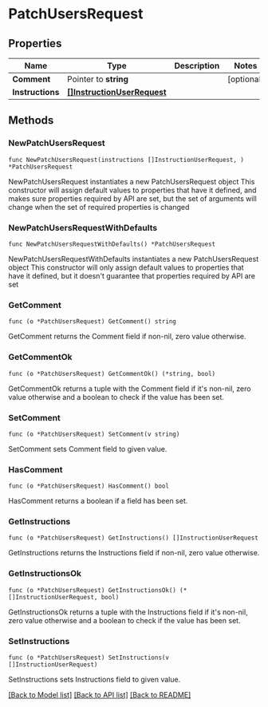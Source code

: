 # PatchUsersRequest

## Properties

Name | Type | Description | Notes
------------ | ------------- | ------------- | -------------
**Comment** | Pointer to **string** |  | [optional] 
**Instructions** | [**[]InstructionUserRequest**](InstructionUserRequest.md) |  | 

## Methods

### NewPatchUsersRequest

`func NewPatchUsersRequest(instructions []InstructionUserRequest, ) *PatchUsersRequest`

NewPatchUsersRequest instantiates a new PatchUsersRequest object
This constructor will assign default values to properties that have it defined,
and makes sure properties required by API are set, but the set of arguments
will change when the set of required properties is changed

### NewPatchUsersRequestWithDefaults

`func NewPatchUsersRequestWithDefaults() *PatchUsersRequest`

NewPatchUsersRequestWithDefaults instantiates a new PatchUsersRequest object
This constructor will only assign default values to properties that have it defined,
but it doesn't guarantee that properties required by API are set

### GetComment

`func (o *PatchUsersRequest) GetComment() string`

GetComment returns the Comment field if non-nil, zero value otherwise.

### GetCommentOk

`func (o *PatchUsersRequest) GetCommentOk() (*string, bool)`

GetCommentOk returns a tuple with the Comment field if it's non-nil, zero value otherwise
and a boolean to check if the value has been set.

### SetComment

`func (o *PatchUsersRequest) SetComment(v string)`

SetComment sets Comment field to given value.

### HasComment

`func (o *PatchUsersRequest) HasComment() bool`

HasComment returns a boolean if a field has been set.

### GetInstructions

`func (o *PatchUsersRequest) GetInstructions() []InstructionUserRequest`

GetInstructions returns the Instructions field if non-nil, zero value otherwise.

### GetInstructionsOk

`func (o *PatchUsersRequest) GetInstructionsOk() (*[]InstructionUserRequest, bool)`

GetInstructionsOk returns a tuple with the Instructions field if it's non-nil, zero value otherwise
and a boolean to check if the value has been set.

### SetInstructions

`func (o *PatchUsersRequest) SetInstructions(v []InstructionUserRequest)`

SetInstructions sets Instructions field to given value.



[[Back to Model list]](../README.md#documentation-for-models) [[Back to API list]](../README.md#documentation-for-api-endpoints) [[Back to README]](../README.md)


